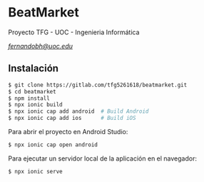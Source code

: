 # BeatMarket

Proyecto TFG - UOC - Ingenieria Informática

*fernandobh@uoc.edu*

## Instalación

```bash
$ git clone https://gitlab.com/tfg5261618/beatmarket.git
$ cd beatmarket
$ npm install
$ npx ionic build
$ npx ionic cap add android  # Build Android
$ npx ionic cap add ios      # Build iOS
```

Para abrir el proyecto en Android Studio:

```bash
$ npx ionic cap open android
```

Para ejecutar un servidor local de la aplicación en el navegador:

```bash
$ npx ionic serve
```